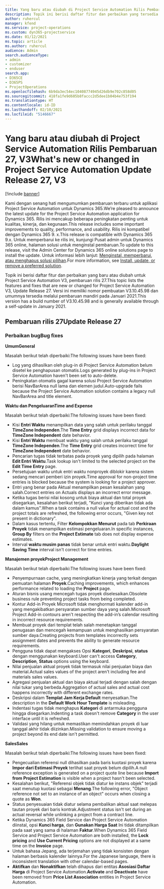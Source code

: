 ```yaml
---
title: Yang baru atau diubah di Project Service Automation Rilis Pembaruan 27, V3
description: Topik ini berisi daftar fitur dan perbaikan yang tersedia di Project Service Automation V3, pembaruan rilis 27, V3.
author: ruhercul
manager: kfend
ms.service: project-operations
ms.custom: dyn365-projectservice
ms.date: 01/12/2021
ms.topic: article
ms.author: ruhercul
audience: Admin
search.audienceType:
- admin
- customizer
- enduser
search.app:
- D365CE
- D365PS
- ProjectOperations
ms.openlocfilehash: 6b9da3ec54ec10408774945d26db9e702c858d05
ms.sourcegitcommit: 418fa1fe9d605b8faccc2d5dee1b04b4e753f194
ms.translationtype: HT
ms.contentlocale: id-ID
ms.lasthandoff: 02/10/2021
ms.locfileid: "5146667"
---
```

# <a name="whats-new-or-changed-in-project-service-automation-update-release-27-v3"></a><span data-ttu-id="66c59-103">Yang baru atau diubah di Project Service Automation Rilis Pembaruan 27, V3</span><span class="sxs-lookup"><span data-stu-id="66c59-103">What's new or changed in Project Service Automation Update Release 27, V3</span></span>

[!include [banner](../includes/psa-now-project-operations.md)]

<span data-ttu-id="66c59-104">Kami dengan senang hati mengumumkan pembaruan terbaru untuk aplikasi Project Service Automation untuk Dynamics 365.</span><span class="sxs-lookup"><span data-stu-id="66c59-104">We’re pleased to announce the latest update for the Project Service Automation application for Dynamics 365.</span></span> <span data-ttu-id="66c59-105">Rilis ini mencakup beberapa peningkatan penting untuk kualitas, kinerja, dan kegunaan.</span><span class="sxs-lookup"><span data-stu-id="66c59-105">This release includes some important improvements to quality, performance, and usability.</span></span> <span data-ttu-id="66c59-106">Rilis ini kompatibel dengan Dynamics 365 9. x.</span><span class="sxs-lookup"><span data-stu-id="66c59-106">This release is compatible with Dynamics 365 9.x.</span></span> <span data-ttu-id="66c59-107">Untuk memperbarui ke rilis ini, kunjungi Pusat admin untuk Dynamics 365 online, halaman solusi untuk menginstal pembaruan.</span><span class="sxs-lookup"><span data-stu-id="66c59-107">To update to this release, visit the Admin Center for Dynamics 365 online solutions page to install the update.</span></span> <span data-ttu-id="66c59-108">Untuk informasi lebih lanjut: [Menginstal, memperbarui, atau menghapus solusi pilihan](https://docs.microsoft.com/power-platform/admin/install-remove-preferred-solution).</span><span class="sxs-lookup"><span data-stu-id="66c59-108">For more information, see [Install, update, or remove a preferred solution](https://docs.microsoft.com/power-platform/admin/install-remove-preferred-solution).</span></span>

<span data-ttu-id="66c59-109">Topik ini berisi daftar fitur dan perbaikan yang baru atau diubah untuk Project Service Automation V3, pembaruan rilis 27.</span><span class="sxs-lookup"><span data-stu-id="66c59-109">This topic lists the features and fixes that are new or changed for Project Service Automation V3, Update Release 27.</span></span> <span data-ttu-id="66c59-110">Versi ini memiliki nomor pembuatan V3.10.45.98 dan umumnya tersedia melalui pembaruan mandiri pada Januari 2021.</span><span class="sxs-lookup"><span data-stu-id="66c59-110">This version has a build number of V3.10.45.98 and is generally available through a self-update in January 2021.</span></span>

## <a name="update-release-27"></a><span data-ttu-id="66c59-111">Pembaruan rilis 27</span><span class="sxs-lookup"><span data-stu-id="66c59-111">Update Release 27</span></span>

### <a name="bug-fixes"></a><span data-ttu-id="66c59-112">Perbaikan bug</span><span class="sxs-lookup"><span data-stu-id="66c59-112">Bug fixes</span></span>

<span data-ttu-id="66c59-113">**Umum**</span><span class="sxs-lookup"><span data-stu-id="66c59-113">**General**</span></span>

<span data-ttu-id="66c59-114">Masalah berikut telah diperbaiki:</span><span class="sxs-lookup"><span data-stu-id="66c59-114">The following issues have been fixed:</span></span>

- <span data-ttu-id="66c59-115">Log yang dihasilkan oleh plug-in di Project Service Automation belum disetel ke penghapusan otomatis.</span><span class="sxs-lookup"><span data-stu-id="66c59-115">Logs generated by plug-ins in Project Service Automation haven't been set to auto-delete.</span></span>
- <span data-ttu-id="66c59-116">Peningkatan otomatis gagal karena solusi Project Service Automation berisi NavBarArea null lama dan elemen judul.</span><span class="sxs-lookup"><span data-stu-id="66c59-116">Auto-upgrade fails because the Project Service Automation solution contains a legacy null NavBarArea and title element.</span></span>

<span data-ttu-id="66c59-117">**Waktu dan Pengeluaran**</span><span class="sxs-lookup"><span data-stu-id="66c59-117">**Time and Expense**</span></span>

<span data-ttu-id="66c59-118">Masalah berikut telah diperbaiki:</span><span class="sxs-lookup"><span data-stu-id="66c59-118">The following issues have been fixed:</span></span>

- <span data-ttu-id="66c59-119">Kisi **Entri Waktu** menampilkan data yang salah untuk perilaku tanggal **TimeZone Independen**.</span><span class="sxs-lookup"><span data-stu-id="66c59-119">The **Time Entry** grid displays incorrect data for **TimeZone Independent** date behavior.</span></span>
- <span data-ttu-id="66c59-120">Kisi **Entri Waktu** membuat waktu yang salah untuk perilaku tanggal **TimeZone Independen**.</span><span class="sxs-lookup"><span data-stu-id="66c59-120">The **Time Entry** grid creates incorrect time for **TimeZone Independent** date behavior.</span></span>
- <span data-ttu-id="66c59-121">Pencarian tugas tidak terbatas pada proyek yang dipilih pada halaman **Edit Entri Waktu**.</span><span class="sxs-lookup"><span data-stu-id="66c59-121">Task lookup isn't limited to the selected project on the **Edit Time Entry** page.</span></span>
- <span data-ttu-id="66c59-122">Persetujuan waktu untuk entri waktu nonproyek diblokir karena sistem sedang mencari pemberi izin proyek.</span><span class="sxs-lookup"><span data-stu-id="66c59-122">Time approval for non-project time entries is blocked because the system is looking for a project approver.</span></span>
- <span data-ttu-id="66c59-123">Entri yang benar pada Aktual menampilkan pesan kesalahan yang salah.</span><span class="sxs-lookup"><span data-stu-id="66c59-123">Correct entries on Actuals displays an incorrect error message.</span></span>
- <span data-ttu-id="66c59-124">Ketika tugas berisi nilai kosong untuk biaya aktual dan total proyek disegarkan, kesalahan berikut terjadi, "Kunci yang diberikan tidak ada dalam kamus".</span><span class="sxs-lookup"><span data-stu-id="66c59-124">When a task contains a null value for actual cost and the project totals are refreshed, the following error occurs, "Given key not present in dictionary".</span></span>
- <span data-ttu-id="66c59-125">Dalam kasus tertentu, Filter **Kelompokkan Menurut** pada tab **Perkiraan Proyek** tidak menampilkan estimasi pengeluaran.</span><span class="sxs-lookup"><span data-stu-id="66c59-125">In specific instances, **Group By** filters on the **Project Estimate** tab does not display expense estimates.</span></span>
- <span data-ttu-id="66c59-126">Interval **waktu musim panas** tidak benar untuk entri waktu.</span><span class="sxs-lookup"><span data-stu-id="66c59-126">**Daylight Saving Time** interval isn't correct for time entries.</span></span>

<span data-ttu-id="66c59-127">**Manajemen proyek**</span><span class="sxs-lookup"><span data-stu-id="66c59-127">**Project Management**</span></span>

<span data-ttu-id="66c59-128">Masalah berikut telah diperbaiki:</span><span class="sxs-lookup"><span data-stu-id="66c59-128">The following issues have been fixed:</span></span>

- <span data-ttu-id="66c59-129">Penyempurnaan cache, yang meningkatkan kinerja yang terkait dengan pemuatan halaman **Proyek**.</span><span class="sxs-lookup"><span data-stu-id="66c59-129">Caching improvements, which enhances performance related to loading the **Project** page.</span></span>
- <span data-ttu-id="66c59-130">Aturan bisnis usang mencegah tugas proyek diselesaikan.</span><span class="sxs-lookup"><span data-stu-id="66c59-130">Obsolete business rule preventing project tasks from being completed.</span></span>
- <span data-ttu-id="66c59-131">Kontur Add-in Proyek Microsoft tidak menghormati kalender add-in yang mengakibatkan persyaratan sumber daya yang salah.</span><span class="sxs-lookup"><span data-stu-id="66c59-131">Microsoft Project Add-in contours aren't respecting the add-in’s calendar resulting in incorrect resource requirements.</span></span>
- <span data-ttu-id="66c59-132">Membuat proyek dari templat telah salah menetapkan tanggal penugasan dan mencegah kemampuan untuk menghasilkan persyaratan sumber daya.</span><span class="sxs-lookup"><span data-stu-id="66c59-132">Creating projects from templates incorrectly sets assignment dates and prevents the ability to generate resource requirements.</span></span>
- <span data-ttu-id="66c59-133">Pengguna tidak dapat mengakses Opsi **Kategori**, **Deskripsi**, **status** dengan menggunakan keyboard.</span><span class="sxs-lookup"><span data-stu-id="66c59-133">User can't access **Category**, **Description**, **Status** options using the keyboard.</span></span>
- <span data-ttu-id="66c59-134">Nilai penjualan aktual proyek tidak termasuk nilai penjualan biaya dan material.</span><span class="sxs-lookup"><span data-stu-id="66c59-134">Actual sales values of the project aren't including fee and materials sales values.</span></span>
- <span data-ttu-id="66c59-135">Agregasi penjualan aktual dan biaya aktual terjadi dengan salah dengan nilai tukar yang berbeda.</span><span class="sxs-lookup"><span data-stu-id="66c59-135">Aggregation of actual sales and actual cost happens incorrectly with different exchange rates.</span></span>
- <span data-ttu-id="66c59-136">Deskripsi dalam **Templat Jam Kerja Default** menyesatkan.</span><span class="sxs-lookup"><span data-stu-id="66c59-136">The description in the **Default Work Hour Template** is misleading.</span></span>
- <span data-ttu-id="66c59-137">Indentasi tugas tidak menghapus **Kategori** di antarmuka pengguna hingga disegarkan.</span><span class="sxs-lookup"><span data-stu-id="66c59-137">Indenting a task doesn't remove **Category** in the user interface until it is refreshed.</span></span>
- <span data-ttu-id="66c59-138">Validasi yang hilang untuk memastikan memindahkan proyek di luar tanggal akhir tidak diizinkan.</span><span class="sxs-lookup"><span data-stu-id="66c59-138">Missing validation to ensure moving a project beyond its end date isn't permitted.</span></span>

<span data-ttu-id="66c59-139">**Sales**</span><span class="sxs-lookup"><span data-stu-id="66c59-139">**Sales**</span></span>

<span data-ttu-id="66c59-140">Masalah berikut telah diperbaiki:</span><span class="sxs-lookup"><span data-stu-id="66c59-140">The following issues have been fixed:</span></span>

- <span data-ttu-id="66c59-141">Pengecualian referensi null dihasilkan pada baris kuotasi proyek karena **Impor dari Estimasi Proyek** terlihat saat proyek belum dipilih.</span><span class="sxs-lookup"><span data-stu-id="66c59-141">A null reference exception is generated on a project quote line because **Import from Project Estimation** is visible when a project hasn't been selected.</span></span>
- <span data-ttu-id="66c59-142">Kesalahan berikut, "Referensi objek tidak diatur ke instans objek" terjadi saat menutup kuotasi sebagai **Menang**.</span><span class="sxs-lookup"><span data-stu-id="66c59-142">The following error, "Object reference not set to an instance of an object" occurs when closing a quote as **Won**.</span></span>
- <span data-ttu-id="66c59-143">Status penyesuaian tidak diatur selama pembalikan aktual saat melepas tautan proyek dari baris kontrak.</span><span class="sxs-lookup"><span data-stu-id="66c59-143">Adjustment status isn't set during an actual reversal while unlinking a project from a contract line.</span></span>
- <span data-ttu-id="66c59-144">Ketika Dynamics 365 Field Service dan Project Service Automation diinstal, opsi **Kunci harga**, dan **Gunakan Harga Saat** Ini tidak ditampilkan pada saat yang sama di halaman **Faktur**.</span><span class="sxs-lookup"><span data-stu-id="66c59-144">When Dynamics 365 Field Service and Project Service Automation are both installed, the **Lock pricing** and **Use Current Pricing** options are not displayed at a same time on the **Invoice** page.</span></span>
- <span data-ttu-id="66c59-145">Untuk bahasa Jepang, ada terjemahan yang tidak konsisten dengan halaman berbasis kalender lainnya.</span><span class="sxs-lookup"><span data-stu-id="66c59-145">For the Japanese language, there is inconsistent translation with other calendar-based pages.</span></span>
- <span data-ttu-id="66c59-146">**Aktifkan** dan **Nonaktifkan** telah dihapus dari entitas **Asosiasi Daftar Harga** di Project Service Automation.</span><span class="sxs-lookup"><span data-stu-id="66c59-146">**Activate** and **Deactivate** have been removed from **Price List Association** entities in Project Service Automation.</span></span>
